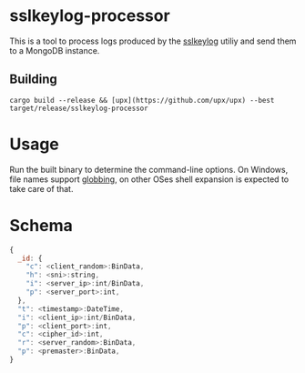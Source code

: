 # sslkeylog-processor
This is a tool to process logs produced by the [sslkeylog](https://github.com/drivenet/sslkeylog) utiliy and send them to a MongoDB instance.

## Building
`cargo build --release && [upx](https://github.com/upx/upx) --best target/release/sslkeylog-processor`

# Usage
Run the built binary to determine the command-line options.
On Windows, file names support [globbing](https://docs.rs/glob/), on other OSes shell expansion is expected to take care of that.

# Schema
```javascript
{
  _id: {
    "c": <client_random>:BinData,
    "h": <sni>:string,
    "i": <server_ip>:int/BinData,
    "p": <server_port>:int,
  },
  "t": <timestamp>:DateTime,
  "i": <client_ip>:int/BinData,
  "p": <client_port>:int,
  "c": <cipher_id>:int,
  "r": <server_random>:BinData,
  "p": <premaster>:BinData,
}
```
